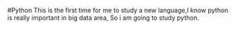 #Python 
This is the first time for me to study a new language,I know python is really important in big data area,
So i am going to study python.
